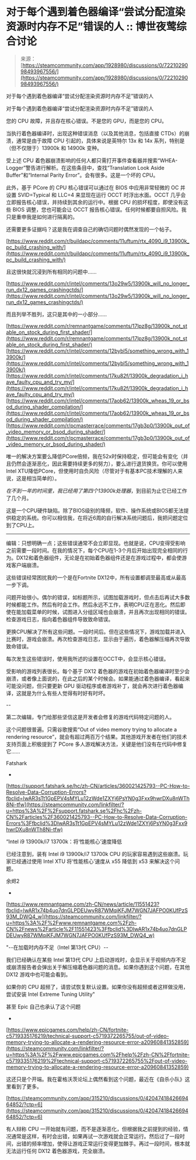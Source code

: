<!--yml

类别：未分类

日期：2024-05-29 13:20:10

-->

# 对于每个遇到着色器编译“尝试分配渲染资源时内存不足”错误的人 :: 博世夜莺综合讨论

> 来源：[https://steamcommunity.com/app/1928980/discussions/0/7221029098493967556/](https://steamcommunity.com/app/1928980/discussions/0/7221029098493967556/)

对于每个遇到着色器编译“尝试分配渲染资源时内存不足”错误的人

对于每个遇到着色器编译“尝试分配渲染资源时内存不足”错误的人

您的 CPU 故障，并且存在核心错误。不是您的 GPU，而是您的 CPU。

当执行着色器编译时，出现这种错误消息（以及其他消息，包括直接 CTDs）的崩溃，通常是由于故障 CPU 引起的，具体来说是英特尔 13x 和 14x 系列，特别是（但不仅限于）13900k 和 14900k 变种。

受上述 CPU 着色器崩溃影响的任何人都只需打开事件查看器并搜索“WHEA-Logger”警告进行解析。在这些条目中，查找“Translation Look Aside Buffer”和“Internal Parity Error”。会有很多。这是一个坏的 CPU。

此外，基于 PCore 的 CPU 核心错误可以通过在 BIOS 中应用非常轻微的 OC 并设置 SVID=Typical 和 LLC=4 来显现在运行 OCCT 时浮出水面。OCCT 几乎会立即报告核心错误，并持续到其余的运行中。根据 CPU 的损坏程度，即使没有这些 BIOS 调整，您也可能会让 OCCT 报告核心错误。任何时候都要自担风险。我只是重申我是如何进行隔离的。

还需要更多证据吗？这是我在调查自己的确切问题时偶然发现的一个帖子。

[https://www.reddit.com/r/buildapc/comments/11uftum/rtx_4090_i9_13900k_pc_build_crashing_with/](https://www.reddit.com/r/buildapc/comments/11uftum/rtx_4090_i9_13900k_pc_build_crashing_with/)

且这很快就沉浸到所有相同的问题中……

[https://www.reddit.com/r/intel/comments/13o29w5/13900k_will_no_longer_run_dx12_games_crashingctds/](https://www.reddit.com/r/intel/comments/13o29w5/13900k_will_no_longer_run_dx12_games_crashingctds/)

而且列举不胜列，这只是其中的一小部分……

[https://www.reddit.com/r/remnantgame/comments/17lpz8g/13900k_not_stable_on_stock_during_first_shader/](https://www.reddit.com/r/remnantgame/comments/17lpz8g/13900k_not_stable_on_stock_during_first_shader/)[https://www.reddit.com/r/intel/comments/12bybl5/something_wrong_with_13900k/](https://www.reddit.com/r/intel/comments/12bybl5/something_wrong_with_13900k/)[https://www.reddit.com/r/intel/comments/17ku82f/13900k_degradation_i_have_faulty_cpu_and_try_my/](https://www.reddit.com/r/intel/comments/17ku82f/13900k_degradation_i_have_faulty_cpu_and_try_my/)[https://www.reddit.com/r/intel/comments/17aob62/13900k_wheas_19_or_bsod_during_shader_compilation/](https://www.reddit.com/r/intel/comments/17aob62/13900k_wheas_19_or_bsod_during_shader_compilation/)[https://www.reddit.com/r/pcmasterrace/comments/17gb3p0/13900k_out_of_video_memory_or_bsod_during_shader/](https://www.reddit.com/r/pcmasterrace/comments/17gb3p0/13900k_out_of_video_memory_or_bsod_during_shader/)

唯一的解决方案要么降低PCore倍频，我在52x时保持稳定，但可能会有变化（并且仍然会逐渐恶化，因此需要持续更多的努力），要么进行退货换货。你可以使用Intel XTU降低PCore，但使用时自负风险（尽管对于有基本PC技术理解的人来说，这是相当简单的）。

*在不到一年的时间里，我已经用了第四个13900k处理器*，到目前为止它已经工作了几个月。

这是一个CPU硬件缺陷。除了BIOS级别的降频，软件、操作系统或BIOS都无法提供稳定的系统。你可以相信我，在将近6周的自行解决系统问题后，我把问题定位到了CPU上。

----

编辑：只想明确一点；这些错误通常不会立即显现。也就是说，CPU变得受影响之前需要一段时间。在我的情况下，每个CPU在1-3个月后开始出现完全相同的行为。DX12和着色器组件，无论是在初始着色器组件还是在游戏过程中，都会使游戏客户端崩溃。

这些错误经常困扰我的一个是在Fortnite DX12中，所有设置都调至最高或从最高一步下调。

问题开始很小。偶尔的错误，如标题所示，试图加载游戏时，但点击后再试大多数时候都能工作。然后有时会工作。然后永远不工作，表明CPU正在恶化。然后即使在能加载菜单的时候，试图进入分组区域也会崩溃，并且再次出现相同的错误。检查游戏日志，指向着色器组件导致致命错误。

更换CPU解决了所有这些问题。一段时间后。但在这些情况下，游戏加载并进入比赛时，游戏会崩溃。再次检查游戏日志，显示由于遍历，着色器解压缩再次导致致命错误。

每次发生这些错误时，使用我所述的设置在OCCT中，会显示核心错误。

受影响的游戏列表很长。每个基于 DX12 着色器的游戏在初始着色器编译时至少会崩溃，或者像上面说的，在此之后的某个时候会。如果能通过着色器编译，看起来可能没问题，但只要更新 GPU 驱动程序或者游戏补丁，就会再次进行着色器编译，这就是为什么有些人觉得有时好有时坏。

--

第二次编辑，专门给那些坚信这是开发者会修复的游戏代码特定问题的人。

这个问题很普遍。只需谷歌搜索“Out of video memory trying to allocate a rendering resource”，就会有超过两百万个结果。其他游戏开发者在他们的技术支持页面上积极提到了 PCore 多人游戏解决方法，关键是他们没有在代码中修复它……

Fatshark

-

[https://support.fatshark.se/hc/zh-CN/articles/360021425793--PC-How-to-Resolve-Data-Corruption-Errors?fbclid=IwAR3sTt1GpEPV4sMYLu12zWde1ZXYj6PsYN0g3Fxx9hwrDXu8nWTh8Ni-tfw](https://steamcommunity.com/linkfilter/?u=https%3A%2F%2Fsupport.fatshark.se%2Fhc%2Fzh-CN%2Farticles%2F360021425793--PC-How-to-Resolve-Data-Corruption-Errors%3Ffbclid%3DIwAR3sTt1GpEPV4sMYLu12zWde1ZXYj6PsYN0g3Fxx9hwrDXu8nWTh8Ni-tfw)

“Intel i9 13900k/i7 13700k：将‘性能核心’速度降低

已经注意到，装有 Intel i9 13900k/i7 13700k CPU 的玩家容易遇到这些崩溃。玩家已经通过使用 Intel XTU 将‘性能核心’速度从 x55 降低到 x53 来解决这个问题。

余烬2

-

[https://www.remnantgame.com/zh-CN/news/article/11551423?fbclid=IwAR1x74b4uo7dnGLPDEUwyR87WMqiKFJM7WGN7JAFPO0KUfPzS93M_DWQ4_w](https://steamcommunity.com/linkfilter/?u=https%3A%2F%2Fwww.remnantgame.com%2Fzh-CN%2Fnews%2Farticle%2F11551423%3Ffbclid%3DIwAR1x74b4uo7dnGLPDEUwyR87WMqiKFJM7WGN7JAFPO0KUfPzS93M_DWQ4_w)

"--在加载时内存不足（Intel 第13代 CPU）--

我们已经确认在某些 Intel 第13代 CPU 上启动游戏时，会显示关于视频内存不足或崩溃报告者会弹出关于解压缩着色器问题的消息。如果你遇到这个问题，在其他 DX12 游戏中也可能会看到。

如果你的 CPU 超频了，请尝试恢复默认设置。如果你没有超频或者这样做没用，尝试安装 Intel Extreme Tuning Utility"

甚至 Epic 自己也承认了这个问题

-

[https://www.epicgames.com/help/zh-CN/fortnite-c5719335176219/technical-support-c5719372265755/out-of-video-memory-trying-to-allocate-a-rendering-resource-error-a20960841352859](https://steamcommunity.com/linkfilter/?u=https%3A%2F%2Fwww.epicgames.com%2Fhelp%2Fzh-CN%2Ffortnite-c5719335176219%2Ftechnical-support-c5719372265755%2Fout-of-video-memory-trying-to-allocate-a-rendering-resource-error-a20960841352859)

这还只是个开端。我在霍格沃茨论坛上偶然看到这个问题，最近在《自杀小队》这里看到了更多。

[https://steamcommunity.com/app/315210/discussions/0/4204741842669464852/?ctp=6](https://steamcommunity.com/app/315210/discussions/0/4204741842669464852/?ctp=6)

有人辩称 CPU 一开始就有问题，而不是逐渐恶化，但根据我之前提到的经验，情况通常是这样，有时会出错，如果再试一次游戏就会正常运行。然后过了一段时间，出错的频率增加，使得让游戏正常运行变得更加棘手。再过一段时间，根本就无法运行任何 DX12 着色器游戏，完全崩溃。
